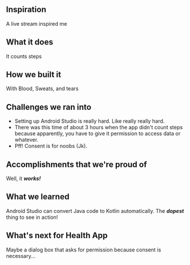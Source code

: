 ## Inspiration
A live stream inspired me
## What it does
It counts steps
## How we built it
With Blood, Sweats, and tears
## Challenges we ran into
- Setting up Android Studio is really hard. Like really really hard.
- There was this time of about 3 hours when the app didn't count steps because apparently, you have to give it permission to access data or whatever. 
- Pff! Consent is for noobs (Jk).
## Accomplishments that we're proud of
Well, it ***works!***
## What we learned
Android Studio can convert Java code to Kotlin automatically. The ***dopest*** thing to see in action!
## What's next for Health App
Maybe a dialog box that asks for permission because consent is necessary...

